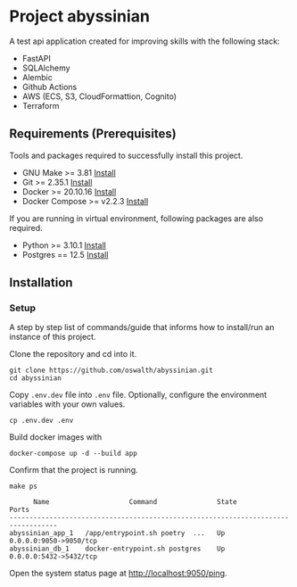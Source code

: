 # Project abyssinian
A test api application created for improving skills with the following stack:
 - FastAPI
 - SQLAlchemy
 - Alembic
 - Github Actions
 - AWS (ECS, S3, CloudFormattion, Cognito)
 - Terraform


## Requirements (Prerequisites)

Tools and packages required to successfully install this project.

- GNU Make >= 3.81 [Install](https://www.gnu.org/software/make)
- Git >= 2.35.1 [Install](https://git-scm.com/downloads)
- Docker >= 20.10.16 [Install](https://docs.docker.com/get-docker/)
- Docker Compose >= v2.2.3 [Install](https://docs.docker.com/compose/install/)

If you are running in virtual environment, following packages are also required.

- Python >= 3.10.1 [Install](https://www.python.org/downloads/)
- Postgres == 12.5 [Install](https://www.postgresql.org/download/)

## Installation
### Setup
A step by step list of commands/guide that informs how to install/run an instance of this project.

Clone the repository and cd into it.
```shell
git clone https://github.com/oswalth/abyssinian.git
cd abyssinian
```

Copy `.env.dev` file into `.env` file. Optionally, configure the environment variables with your own values.
```shell
cp .env.dev .env
```

Build docker images with
```shell
docker-compose up -d --build app
```

Confirm that the project is running.
```shell
make ps

      Name                    Command               State           Ports         
----------------------------------------------------------------------------------
abyssinian_app_1   /app/entrypoint.sh poetry  ...   Up      0.0.0.0:9050->9050/tcp
abyssinian_db_1    docker-entrypoint.sh postgres    Up      0.0.0.0:5432->5432/tcp
```

Open the system status page at [http://localhost:9050/ping](http://localhost:9050/ping).

